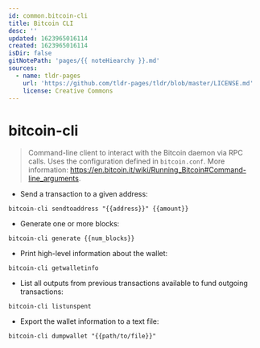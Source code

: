 ```yaml
---
id: common.bitcoin-cli
title: Bitcoin CLI
desc: ''
updated: 1623965016114
created: 1623965016114
isDir: false
gitNotePath: 'pages/{{ noteHiearchy }}.md'
sources:
  - name: tldr-pages
    url: 'https://github.com/tldr-pages/tldr/blob/master/LICENSE.md'
    license: Creative Commons
---
```

# bitcoin-cli

> Command-line client to interact with the Bitcoin daemon via RPC calls.
> Uses the configuration defined in `bitcoin.conf`.
> More information: <https://en.bitcoin.it/wiki/Running_Bitcoin#Command-line_arguments>.

- Send a transaction to a given address:

`bitcoin-cli sendtoaddress "{{address}}" {{amount}}`

- Generate one or more blocks:

`bitcoin-cli generate {{num_blocks}}`

- Print high-level information about the wallet:

`bitcoin-cli getwalletinfo`

- List all outputs from previous transactions available to fund outgoing transactions:

`bitcoin-cli listunspent`

- Export the wallet information to a text file:

`bitcoin-cli dumpwallet "{{path/to/file}}"`

